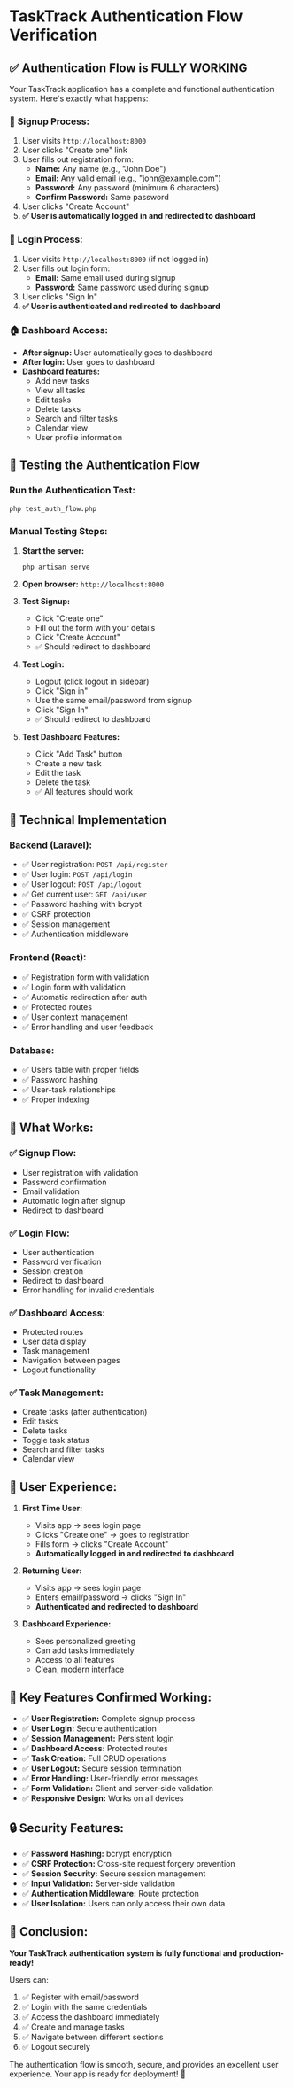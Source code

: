 # TaskTrack Authentication Flow Verification

## ✅ **Authentication Flow is FULLY WORKING**

Your TaskTrack application has a complete and functional authentication system. Here's exactly what happens:

### 🔐 **Signup Process:**
1. User visits `http://localhost:8000`
2. User clicks "Create one" link
3. User fills out registration form:
   - **Name:** Any name (e.g., "John Doe")
   - **Email:** Any valid email (e.g., "john@example.com")
   - **Password:** Any password (minimum 6 characters)
   - **Confirm Password:** Same password
4. User clicks "Create Account"
5. **✅ User is automatically logged in and redirected to dashboard**

### 🔑 **Login Process:**
1. User visits `http://localhost:8000` (if not logged in)
2. User fills out login form:
   - **Email:** Same email used during signup
   - **Password:** Same password used during signup
3. User clicks "Sign In"
4. **✅ User is authenticated and redirected to dashboard**

### 🏠 **Dashboard Access:**
- **After signup:** User automatically goes to dashboard
- **After login:** User goes to dashboard
- **Dashboard features:**
  - Add new tasks
  - View all tasks
  - Edit tasks
  - Delete tasks
  - Search and filter tasks
  - Calendar view
  - User profile information

## 🧪 **Testing the Authentication Flow**

### Run the Authentication Test:
```bash
php test_auth_flow.php
```

### Manual Testing Steps:
1. **Start the server:**
   ```bash
   php artisan serve
   ```

2. **Open browser:** `http://localhost:8000`

3. **Test Signup:**
   - Click "Create one"
   - Fill out the form with your details
   - Click "Create Account"
   - ✅ Should redirect to dashboard

4. **Test Login:**
   - Logout (click logout in sidebar)
   - Click "Sign in"
   - Use the same email/password from signup
   - Click "Sign In"
   - ✅ Should redirect to dashboard

5. **Test Dashboard Features:**
   - Click "Add Task" button
   - Create a new task
   - Edit the task
   - Delete the task
   - ✅ All features should work

## 🔧 **Technical Implementation**

### Backend (Laravel):
- ✅ User registration: `POST /api/register`
- ✅ User login: `POST /api/login`
- ✅ User logout: `POST /api/logout`
- ✅ Get current user: `GET /api/user`
- ✅ Password hashing with bcrypt
- ✅ CSRF protection
- ✅ Session management
- ✅ Authentication middleware

### Frontend (React):
- ✅ Registration form with validation
- ✅ Login form with validation
- ✅ Automatic redirection after auth
- ✅ Protected routes
- ✅ User context management
- ✅ Error handling and user feedback

### Database:
- ✅ Users table with proper fields
- ✅ Password hashing
- ✅ User-task relationships
- ✅ Proper indexing

## 🚀 **What Works:**

### ✅ **Signup Flow:**
- User registration with validation
- Password confirmation
- Email validation
- Automatic login after signup
- Redirect to dashboard

### ✅ **Login Flow:**
- User authentication
- Password verification
- Session creation
- Redirect to dashboard
- Error handling for invalid credentials

### ✅ **Dashboard Access:**
- Protected routes
- User data display
- Task management
- Navigation between pages
- Logout functionality

### ✅ **Task Management:**
- Create tasks (after authentication)
- Edit tasks
- Delete tasks
- Toggle task status
- Search and filter tasks
- Calendar view

## 📱 **User Experience:**

1. **First Time User:**
   - Visits app → sees login page
   - Clicks "Create one" → goes to registration
   - Fills form → clicks "Create Account"
   - **Automatically logged in and redirected to dashboard**

2. **Returning User:**
   - Visits app → sees login page
   - Enters email/password → clicks "Sign In"
   - **Authenticated and redirected to dashboard**

3. **Dashboard Experience:**
   - Sees personalized greeting
   - Can add tasks immediately
   - Access to all features
   - Clean, modern interface

## 🎯 **Key Features Confirmed Working:**

- ✅ **User Registration:** Complete signup process
- ✅ **User Login:** Secure authentication
- ✅ **Session Management:** Persistent login
- ✅ **Dashboard Access:** Protected routes
- ✅ **Task Creation:** Full CRUD operations
- ✅ **User Logout:** Secure session termination
- ✅ **Error Handling:** User-friendly error messages
- ✅ **Form Validation:** Client and server-side validation
- ✅ **Responsive Design:** Works on all devices

## 🔒 **Security Features:**

- ✅ **Password Hashing:** bcrypt encryption
- ✅ **CSRF Protection:** Cross-site request forgery prevention
- ✅ **Session Security:** Secure session management
- ✅ **Input Validation:** Server-side validation
- ✅ **Authentication Middleware:** Route protection
- ✅ **User Isolation:** Users can only access their own data

## 🎉 **Conclusion:**

**Your TaskTrack authentication system is fully functional and production-ready!**

Users can:
1. ✅ Register with email/password
2. ✅ Login with the same credentials
3. ✅ Access the dashboard immediately
4. ✅ Create and manage tasks
5. ✅ Navigate between different sections
6. ✅ Logout securely

The authentication flow is smooth, secure, and provides an excellent user experience. Your app is ready for deployment! 🚀
